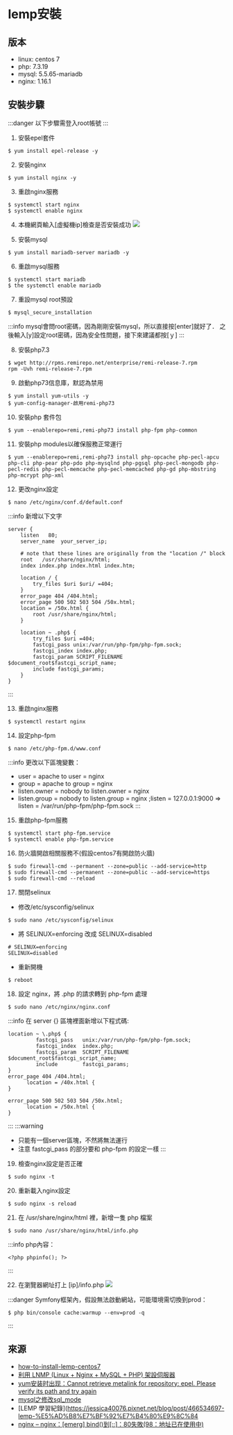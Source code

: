 # lemp安裝

## 版本

- linux: centos 7
- php: 7.3.19
- mysql: 5.5.65-mariadb
- nginx: 1.16.1

## 安裝步驟

:::danger
以下步驟需登入root帳號
:::
1. 安裝epel套件
```shell=
$ yum install epel-release -y
```
2. 安裝nginx
```shell=
$ yum install nginx -y
```

3. 重啟nginx服務
```shell=
$ systemctl start nginx
$ systemctl enable nginx
```

4. 本機網頁輸入[虛擬機ip]檢查是否安裝成功
![](https://i.imgur.com/PeaPeKc.png)

5. 安裝mysql
```shell=
$ yum install mariadb-server mariadb -y
```

6. 重啟mysql服務
```shell=
$ systemctl start mariadb
$ the systemctl enable mariadb
```

7. 重設mysql root預設
```shell=
$ mysql_secure_installation
```
:::info
mysql會問root密碼，因為剛剛安裝mysql，所以直接按[enter]就好了．
之後輸入[y]設定root密碼，因為安全性問題，接下來建議都按[ｙ]
:::

8. 安裝php7.3
```shell=
$ wget http://rpms.remirepo.net/enterprise/remi-release-7.rpm 
rpm -Uvh remi-release-7.rpm
```

9. 啟動php73信息庫，默認為禁用
```shell=
$ yum install yum-utils -y 
$ yum-config-manager-啟用remi-php73
```

10. 安裝php 套件包
```shell=
$ yum --enablerepo=remi,remi-php73 install php-fpm php-common
```

11. 安裝php modules以確保服務正常運行
```shell=
$ yum --enablerepo=remi,remi-php73 install php-opcache php-pecl-apcu php-cli php-pear php-pdo php-mysqlnd php-pgsql php-pecl-mongodb php-pecl-redis php-pecl-memcache php-pecl-memcached php-gd php-mbstring php-mcrypt php-xml
```

12. 更改nginx設定
```shell=
$ nano /etc/nginx/conf.d/default.conf
```
:::info
新增以下文字
```cofig=
server {
    listen   80;
    server_name  your_server_ip;

    # note that these lines are originally from the "location /" block
    root   /usr/share/nginx/html;
    index index.php index.html index.htm;

    location / {
        try_files $uri $uri/ =404;
    }
    error_page 404 /404.html;
    error_page 500 502 503 504 /50x.html;
    location = /50x.html {
        root /usr/share/nginx/html;
    }

    location ~ .php$ {
        try_files $uri =404;
        fastcgi_pass unix:/var/run/php-fpm/php-fpm.sock;
        fastcgi_index index.php;
        fastcgi_param SCRIPT_FILENAME $document_root$fastcgi_script_name;
        include fastcgi_params;
    }
}
```
:::

13. 重啟nginx服務
```shell=
$ systemctl restart nginx
```

14. 設定php-fpm
```shell=
$ nano /etc/php-fpm.d/www.conf
```
:::info
更改以下區塊變數：
- user = apache to user = nginx
- group = apache to group = nginx
- listen.owner = nobody to listen.owner = nginx
- listen.group = nobody to listen.group = nginx
;listen = 127.0.0.1:9000
=> listen = /var/run/php-fpm/php-fpm.sock
:::

15. 重啟php-fpm服務
```shell=
$ systemctl start php-fpm.service
$ systemctl enable php-fpm.service
```

16. 防火牆開啟相關服務不(假設centos7有開啟防火牆)
```shell=
$ sudo firewall-cmd --permanent --zone=public --add-service=http
$ sudo firewall-cmd --permanent --zone=public --add-service=https
$ sudo firewall-cmd --reload
```

17. 關閉selinux
 - 修改/etc/sysconfig/selinux
 ```shell=
 $ sudo nano /etc/sysconfig/selinux
 ```
 - 將 SELINUX=enforcing 改成 SELINUX=disabled
 ```config=
 # SELINUX=enforcing
 SELINUX=disabled
 ```
 - 重新開機
 ```shell=
 $ reboot
 ```

18. 設定 nginx，將 .php 的請求轉到 php-fpm 處理
```shell=
$ sudo nano /etc/nginx/nginx.conf
```
:::info
在 server {} 區塊裡面新增以下程式碼:
```config=
location ~ \.php$ {
         fastcgi_pass   unix:/var/run/php-fpm/php-fpm.sock;
         fastcgi_index  index.php;
         fastcgi_param  SCRIPT_FILENAME  $document_root$fastcgi_script_name;
         include        fastcgi_params;
}
error_page 404 /404.html;
      location = /40x.html {
}

error_page 500 502 503 504 /50x.html;
      location = /50x.html {
}
```
:::
:::warning
- 只能有一個server區塊，不然將無法運行
- 注意 fastcgi_pass 的部分要和 php-fpm 的設定一樣
:::

19. 檢查nginx設定是否正確
```shell=
$ sudo nginx -t
```

20. 重新載入nginx設定
```shell=
$ sudo nginx -s reload
```

21. 在 /usr/share/nginx/html 裡，新增一隻 php 檔案
```shell=
$ sudo nano /usr/share/nginx/html/info.php
```
:::info
php內容：
```php=
<?php phpinfo(); ?>
```
:::

22. 在瀏覽器網址打上 [ip]/info.php
![](https://i.imgur.com/RdvH8Ab.png)

:::danger
Symfony框架內，假設無法啟動網站，可能環境需切換到prod：
```shell=
$ php bin/console cache:warmup --env=prod -q
```
:::

## 來源
- [how-to-install-lemp-centos7](https://www.hostinger.com/tutorials/how-to-install-lemp-centos7)
- [利用 LNMP (Linux + Nginx + MySQL + PHP) 架設伺服器](https://kim85326.github.io/2019/05/11/%E5%88%A9%E7%94%A8-LNMP-(Linux-+-Nginx-+-MySQL-+-PHP)-%E6%9E%B6%E8%A8%AD%E4%BC%BA%E6%9C%8D%E5%99%A8/)
- [yum安装时出现：Cannot retrieve metalink for repository: epel. Please verify its path and try again](https://www.jianshu.com/p/d485a4b88eb6)
- [mysql之修改sql_mode](https://blog.csdn.net/l631768226/article/details/77105047)
- [LEMP 學習紀錄](https://jessica40076.pixnet.net/blog/post/466534697-lemp-%E5%AD%B8%E7%BF%92%E7%B4%80%E9%8C%84
- [nginx – nginx：[emerg] bind()到[::]：80失敗(98：地址已在使用中)](https://ubuntuqa.com/zh-tw/article/6643.html)